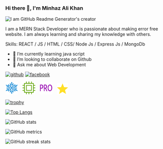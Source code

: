 ### Hi there 👋, I'm Minhaz Ali Khan

![I am GitHub Readme Generator's creator](https://scontent-dfw5-1.xx.fbcdn.net/v/t39.30808-1/445761664_10211055424457116_6079568485561764468_n.jpg?stp=c67.0.200.200a_dst-jpg_p200x200&_nc_cat=111&ccb=1-7&_nc_sid=5f2048&_nc_ohc=lNS3JZtU414Q7kNvgGakYD6&_nc_ht=scontent-dfw5-1.xx&oh=00_AYCHy5khTZCg9QLpojY8gmzTWTelTQ4Ss-50Yl6nZirjdg&oe=665B1164)

I am a MERN Stack Developer who is passionate about making error free website. I am always learning and sharing my knowledge with others. 

Skills:  REACT / JS / HTML / CSS/ Node Js / Express Js / MongoDb

- 🌱 I’m currently learning java script 
- 👯 I’m looking to collaborate on Github 
- 💬 Ask me about Web Development 


[<img src='https://cdn.jsdelivr.net/npm/simple-icons@3.0.1/icons/github.svg' alt='github' height='40'>](https://github.com/MinhazAliKhan)  [<img src='https://cdn.jsdelivr.net/npm/simple-icons@3.0.1/icons/facebook.svg' alt='facebook' height='40'>](https://www.facebook.com/minhaz49)  

<a href='https://archiveprogram.github.com/'><img src='https://raw.githubusercontent.com/acervenky/animated-github-badges/master/assets/acbadge.gif' width='40' height='40'></a> <a href='https://docs.github.com/en/developers'><img src='https://raw.githubusercontent.com/acervenky/animated-github-badges/master/assets/devbadge.gif' width='40' height='40'></a> <a href='https://github.com/pricing'><img src='https://raw.githubusercontent.com/acervenky/animated-github-badges/master/assets/pro.gif' width='40' height='40'></a> <a href='https://stars.github.com/'><img src='https://raw.githubusercontent.com/acervenky/animated-github-badges/master/assets/starbadge.gif' width='35' height='35'></a> 

[![trophy](https://github-profile-trophy.vercel.app/?username=MinhazAliKhan)](https://github.com/ryo-ma/github-profile-trophy)

[![Top Langs](https://github-readme-stats.vercel.app/api/top-langs/?username=MinhazAliKhan)](https://github.com/anuraghazra/github-readme-stats)

![GitHub stats](https://github-readme-stats.vercel.app/api?username=MinhazAliKhan&show_icons=true&count_private=true)  

![GitHub metrics](https://metrics.lecoq.io/MinhazAliKhan)  

![GitHub streak stats](https://streak-stats.demolab.com/?user=MinhazAliKhan)  

